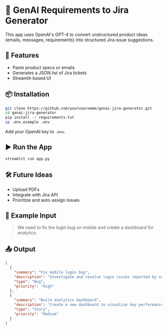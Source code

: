# 🧠 GenAI Requirements to Jira Generator

This app uses OpenAI's GPT-4 to convert unstructured product ideas (emails, messages, requirements) into structured Jira issue suggestions.

## 🚀 Features

- Paste product specs or emails
- Generates a JSON list of Jira tickets
- Streamlit-based UI

## 📦 Installation

```bash
git clone https://github.com/yourusername/genai-jira-generator.git
cd genai-jira-generator
pip install -r requirements.txt
cp .env.example .env
```

Add your OpenAI key to `.env`.

## ▶️ Run the App

```bash
streamlit run app.py
```

## 🛠️ Future Ideas

- Upload PDFs
- Integrate with Jira API
- Prioritize and auto-assign issues

## 📄 Example Input

> We need to fix the login bug on mobile and create a dashboard for analytics.

## 📤 Output

```json
[
  {
    "summary": "Fix mobile login bug",
    "description": "Investigate and resolve login issues reported by users on mobile devices.",
    "type": "Bug",
    "priority": "High"
  },
  {
    "summary": "Build analytics dashboard",
    "description": "Create a new dashboard to visualize key performance metrics.",
    "type": "Story",
    "priority": "Medium"
  }
]
```